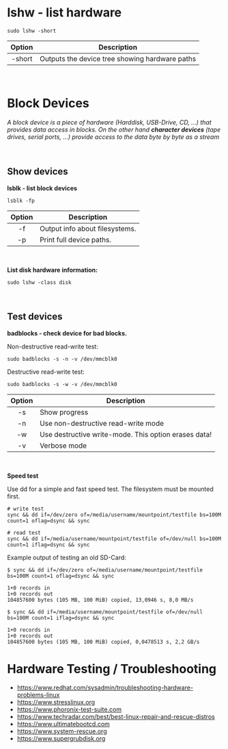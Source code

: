# lshw - list hardware

```shell
sudo lshw -short
```

| Option | Description                                     |
|:------:| ----------------------------------------------- |
| -short | Outputs the device tree showing hardware paths | 


</br>

# Block Devices

_A block device is a piece of hardware (Harddisk, USB-Drive, CD, ...) that provides data access in blocks. On the other hand **character devices** (tape drives, serial ports, ...) provide access to the data byte by byte as a stream_

</br>

## Show devices

**lsblk - list block devices**

```shell
lsblk -fp
```

| Option | Description                    |
| :----: | ------------------------------ |
|   -f   | Output info about filesystems. |
|   -p   | Print full device paths.       |

</br>

**List disk hardware information:**  

```shell
sudo lshw -class disk
```

</br>

## Test devices

**badblocks - check device for bad blocks.**

Non-destructive read-write test:  
```shell
sudo badblocks -s -n -v /dev/mmcblk0
```

Destructive read-write test:  
```shell
sudo badblocks -s -w -v /dev/mmcblk0
```

| Option | Description                                          |
|:------:| ---------------------------------------------------- |
|   -s   | Show progress                                        |
|   -n   | Use non-destructive read-write mode                  |
|   -w   | Use destructive write-mode. This option erases data! |
|   -v   | Verbose mode                                         | 

</br>

**Speed test**

Use dd for a simple and fast speed test. The filesystem must be mounted first.

```shell
# write test
sync && dd if=/dev/zero of=/media/username/mountpoint/testfile bs=100M count=1 oflag=dsync && sync

# read test
sync && dd if=/media/username/mountpoint/testfile of=/dev/null bs=100M count=1 iflag=dsync && sync
```

Example output of testing an old SD-Card:

```text
$ sync && dd if=/dev/zero of=/media/username/mountpoint/testfile bs=100M count=1 oflag=dsync && sync

1+0 records in
1+0 records out
104857600 bytes (105 MB, 100 MiB) copied, 13,0946 s, 8,0 MB/s

$ sync && dd if=/media/username/mountpoint/testfile of=/dev/null bs=100M count=1 iflag=dsync && sync

1+0 records in
1+0 records out
104857600 bytes (105 MB, 100 MiB) copied, 0,0478513 s, 2,2 GB/s
```

# Hardware Testing / Troubleshooting

- https://www.redhat.com/sysadmin/troubleshooting-hardware-problems-linux
- https://www.stresslinux.org
- https://www.phoronix-test-suite.com
- https://www.techradar.com/best/best-linux-repair-and-rescue-distros
- https://www.ultimatebootcd.com
- https://www.system-rescue.org
- https://www.supergrubdisk.org

